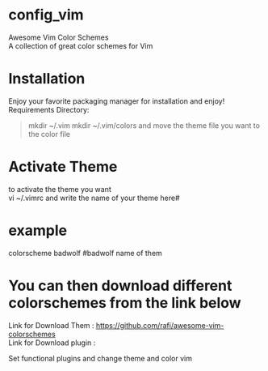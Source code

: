 
# config_vim

Awesome Vim Color Schemes																																			
A collection of great color schemes for Vim

# Installation
Enjoy your favorite packaging manager for installation and enjoy!
Requirements Directory:
   >mkdir  ~/.vim
   >mkdir ~/.vim/colors
   >and move the theme file you want to the color file

# Activate Theme
to activate the theme you want																															
vi ~/.vimrc and write the name of your theme here#
#   example
colorscheme badwolf    #badwolf name of them
# You can then download different colorschemes from the link below
Link for Download Them : https://github.com/rafi/awesome-vim-colorschemes																		
Link for Download plugin : 






Set functional plugins and change theme and color vim 
